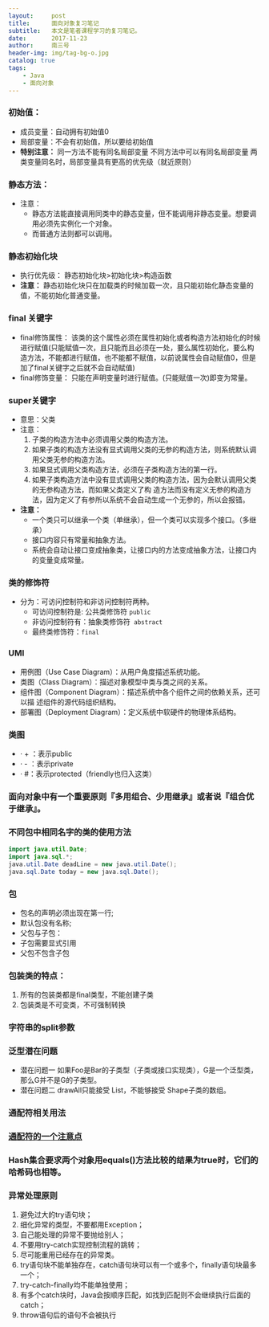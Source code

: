 ```yaml
---
layout:     post
title:      面向对象复习笔记
subtitle:   本文是笔者课程学习的复习笔记。
date:       2017-11-23
author:     南三号
header-img: img/tag-bg-o.jpg
catalog: true
tags:
    - Java
    - 面向对象
---
```


### 初始值：

- 成员变量：自动拥有初始值0
- 局部变量：不会有初始值，所以要给初始值
- **特别注意：**
  同一方法不能有同名局部变量
  不同方法中可以有同名局部变量
  两类变量同名时，局部变量具有更高的优先级（就近原则）

### 静态方法：
- 注意：
   - 静态方法能直接调用同类中的静态变量，但不能调用非静态变量。想要调用必须先实例化一个对象。
   - 而普通方法则都可以调用。

### 静态初始化块
- 执行优先级：
  静态初始化块>初始化块>构造函数
- **注意：**
  静态初始化块只在加载类的时候加载一次，且只能初始化静态变量的值，不能初始化普通变量。

### final 关键字
- final修饰属性：
  该类的这个属性必须在属性初始化或者构造方法初始化的时候进行赋值(只能赋值一次，且只能而且必须在一处，要么属性初始化，要么构造方法，不能都进行赋值，也不能都不赋值，以前说属性会自动赋值0，但是加了final关键字之后就不会自动赋值)
- final修饰变量：
  只能在声明变量时进行赋值。(只能赋值一次)即变为常量。

### super关键字
- 意思：父类
- 注意：
  1. 子类的构造方法中必须调用父类的构造方法。
  2. 如果子类的构造方法没有显式调用父类的无参的构造方法，则系统默认调用父类无参的构造方法。
  3. 如果显式调用父类构造方法，必须在子类构造方法的第一行。
  4. 如果子类构造方法中没有显式调用父类的构造方法，因为会默认调用父类的无参构造方法，而如果父类定义了构 造方法而没有定义无参的构造方法，因为定义了有参所以系统不会自动生成一个无参的，所以会报错。
- **注意：**
  - 一个类只可以继承一个类（单继承），但一个类可以实现多个接口。（多继承）
  - 接口内容只有常量和抽象方法。
  - 系统会自动让接口变成抽象类，让接口内的方法变成抽象方法，让接口内的变量变成常量。

### 类的修饰符
- 分为：可访问控制符和非访问控制符两种。
   - 可访问控制符是: 公共类修饰符 `public`
   - 非访问控制符有：抽象类修饰符` abstract`
   - 最终类修饰符：`final`

### UMl
- 用例图（Use Case Diagram）：从用户角度描述系统功能。
- 类图（Class Diagram）：描述对象模型中类与类之间的关系。
- 组件图（Component Diagram）：描述系统中各个组件之间的依赖关系，还可以描
  述组件的源代码组织结构。
- 部署图（Deployment Diagram）：定义系统中软硬件的物理体系结构。

### 类图
- · + ：表示public
- · - ：表示private
- · #：表示protected（friendly也归入这类）

### ⾯向对象中有⼀个重要原则『多⽤组合、少⽤继承』或者说『组合优于继承』。


### 不同包中相同名字的类的使用方法
```java
import java.util.Date; 
import java.sql.*; 
java.util.Date deadLine = new java.util.Date();
java.sql.Date today = new java.sql.Date();
```



### 包
- 包名的声明必须出现在第一行;
- 默认包没有名称;
- 父包与子包：
- 子包需要显式引用
- 父包不包含子包

### 包装类的特点：
1. 所有的包装类都是final类型，不能创建子类
2. 包装类是不可变类，不可强制转换

### 字符串的split参数

### 泛型潜在问题
- 潜在问题一
  如果Foo是Bar的⼦类型（⼦类或接⼝实现类），G是⼀个泛型类，
  那么G<Foo>并不是G<Bar>的⼦类型。
- 潜在问题⼆
  drawAll只能接受
  List<Shape>，不能够接受
  Shape⼦类的数组。

### 通配符相关用法
### [通配符的一个注意点](http://m.blog.csdn.net/baple/article/details/25056169)

### Hash集合要求两个对象用equals()方法比较的结果为true时，它们的哈希码也相等。

### 异常处理原则
1. 避免过大的try语句块；
2. 细化异常的类型，不要都用Exception；
3. 自己能处理的异常不要抛给别人；
4. 不要用try-catch实现控制流程的跳转；
5. 尽可能重用已经存在的异常类。
6. try语句块不能单独存在，catch语句块可以有一个或多个，finally语句块最多一个；
7. try-catch-finally均不能单独使用；
8. 有多个catch块时，Java会按顺序匹配，如找到匹配则不会继续执行后面的catch；
9. throw语句后的语句不会被执行

